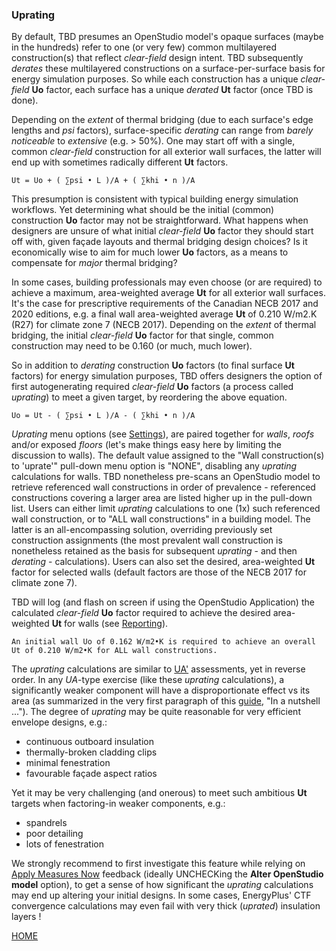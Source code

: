 ### Uprating

By default, TBD presumes an OpenStudio model's opaque surfaces (maybe in the hundreds) refer to one (or very few) common multilayered construction(s) that reflect _clear-field_ design intent. TBD subsequently _derates_ these multilayered constructions on a surface-per-surface basis for energy simulation purposes. So while each construction has a unique _clear-field_ __Uo__ factor, each surface has a unique _derated_ __Ut__ factor (once TBD is done).

Depending on the _extent_ of thermal bridging (due to each surface's edge lengths and _psi_ factors), surface-specific _derating_ can range from _barely noticeable_ to _extensive_ (e.g. > 50%). One may start off with a single, common _clear-field_ construction for all exterior wall surfaces, the latter will end up with sometimes radically different __Ut__ factors.

```
Ut = Uo + ( ∑psi • L )/A + ( ∑khi • n )/A
```

This presumption is consistent with typical building energy simulation workflows. Yet determining what should be the initial (common) construction __Uo__ factor may not be straightforward. What happens when designers are unsure of what initial _clear-field_ __Uo__ factor they should start off with, given façade layouts and thermal bridging design choices? Is it economically wise to aim for much lower __Uo__ factors, as a means to compensate for _major_ thermal bridging?

In some cases, building professionals may even choose (or are required) to achieve a maximum, area-weighted average __Ut__ for all exterior wall surfaces. It's the case for prescriptive requirements of the Canadian NECB 2017 and 2020 editions, e.g. a final wall area-weighted average __Ut__ of 0.210 W/m2.K (R27) for climate zone 7 (NECB 2017). Depending on the _extent_ of thermal bridging, the initial _clear-field_ __Uo__ factor for that single, common construction may need to be 0.160 (or much, much lower).

So in addition to _derating_ construction __Uo__ factors (to final surface __Ut__ factors) for energy simulation purposes, TBD offers designers the option of first autogenerating required _clear-field_ __Uo__ factors (a process called _uprating_) to meet a given target, by reordering the above equation.

```
Uo = Ut - ( ∑psi • L )/A - ( ∑khi • n )/A
```

_Uprating_ menu options (see [Settings](./settings.html#tbd-menu-options "TBD settings")), are paired together for _walls_, _roofs_ and/or exposed _floors_ (let's make things easy here by limiting the discussion to walls). The default value assigned to the "Wall construction(s) to 'uprate'" pull-down menu option is "NONE", disabling any _uprating_ calculations for walls. TBD nonetheless pre-scans an OpenStudio model to retrieve referenced wall constructions in order of prevalence - referenced constructions covering a larger area are listed higher up in the pull-down list. Users can either limit _uprating_ calculations to one (1x) such referenced wall construction, or to "ALL wall constructions" in a building model. The latter is an all-encompassing solution, overriding previously set construction assignments (the most prevalent wall construction is nonetheless retained as the basis for subsequent _uprating_ - and then _derating_ - calculations). Users can also set the desired, area-weighted __Ut__ factor for selected walls (default factors are those of the NECB 2017 for climate zone 7).

TBD will log (and flash on screen if using the OpenStudio Application) the calculated _clear-field_ __Uo__ factor required to achieve the desired area-weighted __Ut__ for walls (see [Reporting](./reports.html "What TBD reports back")).

```
An initial wall Uo of 0.162 W/m2•K is required to achieve an overall Ut of 0.210 W/m2•K for ALL wall constructions.
```

The _uprating_ calculations are similar to [UA'](./ua.html#assessments "UA' assessments")  assessments, yet in reverse order. In any _UA_-type exercise (like these _uprating_ calculations), a significantly weaker component will have a disproportionate effect vs its area (as summarized in the very first paragraph of this [guide](../index.html "Thermal Bridging & Derating"), "In a nutshell ..."). The degree of _uprating_ may be quite reasonable for very efficient envelope designs, e.g.:

- continuous outboard insulation
- thermally-broken cladding clips
- minimal fenestration
- favourable façade aspect ratios

Yet it may be very challenging (and onerous) to meet such ambitious __Ut__ targets when factoring-in weaker components, e.g.:

- spandrels
- poor detailing
- lots of fenestration

We strongly recommend to first investigate this feature while relying on [Apply Measures Now](./launch.html#apply-measures-now "Launching TBD as a process") feedback (ideally UNCHECKing the __Alter OpenStudio model__ option), to get a sense of how significant the _uprating_ calculations may end up altering your initial designs. In some cases, EnergyPlus' CTF convergence calculations may even fail with very thick (_uprated_) insulation layers !

[HOME](../index.html "Thermal Bridging & Derating")  
